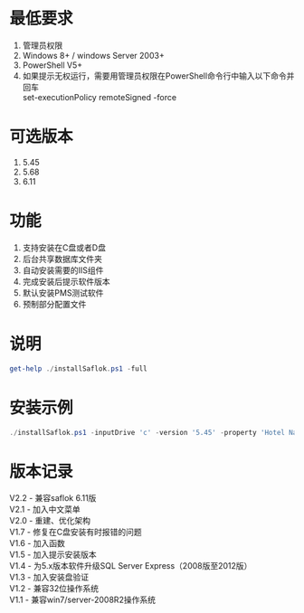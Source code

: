 # 最低要求
<ol>
    <li> 管理员权限 </li>
    <li> Windows 8+ / windows Server 2003+ </li>
    <li> PowerShell V5+ </li>
    <li> 如果提示无权运行，需要用管理员权限在PowerShell命令行中输入以下命令并回车<br />set-executionPolicy remoteSigned -force </li>
</ol>

# 可选版本
<ol>
    <li> 5.45 </li>
    <li> 5.68 </li>
    <li> 6.11 </li>
</ol>

# 功能
<ol>
    <li> 支持安装在C盘或者D盘 </li>
    <li> 后台共享数据库文件夹 </li>
    <li> 自动安装需要的IIS组件 </li>
    <li> 完成安装后提示软件版本  </li>
    <li> 默认安装PMS测试软件  </li>
    <li> 预制部分配置文件  </li>
</ol>

# 说明
````Powershell
get-help ./installSaflok.ps1 -full
````

# 安装示例
````Powershell
./installSaflok.ps1 -inputDrive 'c' -version '5.45' -property 'Hotel Name' -vendor 'dormakaba'
````

# 版本记录
V2.2 - 兼容saflok 6.11版<br />
V2.1 - 加入中文菜单 <br />
V2.0 - 重建、优化架构 <br />
V1.7 - 修复在C盘安装有时报错的问题 <br />
V1.6 - 加入函数 <br />
V1.5 - 加入提示安装版本 <br />
V1.4 - 为5.x版本软件升级SQL Server Express（2008版至2012版）<br />
V1.3 - 加入安装盘验证 <br />
V1.2 - 兼容32位操作系统 <br />
V1.1 - 兼容win7/server-2008R2操作系统 <br />
